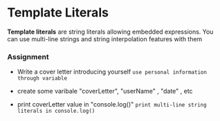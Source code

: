 # Template Literals

**Template literals** are string literals allowing embedded expressions. You can use multi-line strings and string interpolation features with them


### Assignment
- Write a cover letter introducing yourself
```use personal information through variable```

- create some varibale "coverLetter", "userName" , "date" , etc

- print coverLetter value in "console.log()" ```print multi-line string literals in console.log()```